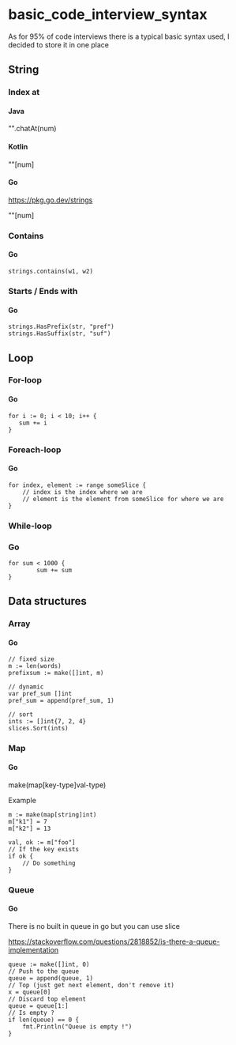 # basic_code_interview_syntax

As for 95% of code interviews there is a typical basic syntax used, I decided to store it in one place

## String

### Index at

#### Java

"".chatAt(num)

#### Kotlin

""[num]

#### Go

https://pkg.go.dev/strings

""[num]

### Contains

#### Go

```
strings.contains(w1, w2)
```

### Starts / Ends with

#### Go

```
strings.HasPrefix(str, "pref")
strings.HasSuffix(str, "suf")
```

## Loop

### For-loop

#### Go

```
for i := 0; i < 10; i++ {
   sum += i
}
```

### Foreach-loop

#### Go

```
for index, element := range someSlice {
    // index is the index where we are
    // element is the element from someSlice for where we are
}
```

### While-loop

### Go

```
for sum < 1000 {
		sum += sum
}
```

## Data structures

### Array

#### Go

```
// fixed size
m := len(words)
prefixsum := make([]int, m)

// dynamic
var pref_sum []int
pref_sum = append(pref_sum, 1)

// sort
ints := []int{7, 2, 4}
slices.Sort(ints)
```

### Map

#### Go

make(map[key-type]val-type)

Example

```
m := make(map[string]int)
m["k1"] = 7
m["k2"] = 13

val, ok := m["foo"]
// If the key exists
if ok {
    // Do something
}
```

### Queue

#### Go

There is no built in queue in go but you can use slice

https://stackoverflow.com/questions/2818852/is-there-a-queue-implementation

```
queue := make([]int, 0)
// Push to the queue
queue = append(queue, 1)
// Top (just get next element, don't remove it)
x = queue[0]
// Discard top element
queue = queue[1:]
// Is empty ?
if len(queue) == 0 {
    fmt.Println("Queue is empty !")
}
```

